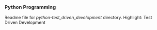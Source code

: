 ### Python Programming
Readme file for *python-test_driven_development* directory.
Highlight: Test Driven Development
